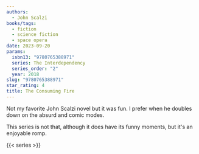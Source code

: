 ```yaml
---
authors:
  - John Scalzi
books/tags:
  - fiction
  - science fiction
  - space opera
date: 2023-09-20
params:
  isbn13: "9780765388971"
  series: The Interdependency
  series_order: "2"
  year: 2018
slug: "9780765388971"
star_rating: 4
title: The Consuming Fire
---
```


Not my favorite John Scalzi novel but it was fun. I prefer when he doubles down on the absurd and comic modes.

This series is not that, although it does have its funny moments, but it's an enjoyable romp.

<!--more-->

{{< series >}}
